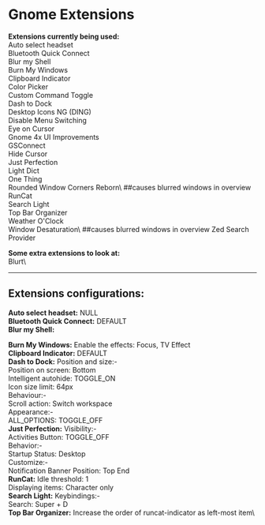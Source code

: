 # Gnome Extensions

**Extensions currently being used:**\
    Auto select headset\
    Bluetooth Quick Connect\
    Blur my Shell\
    Burn My Windows\
    Clipboard Indicator\
    Color Picker\
    Custom Command Toggle\
    Dash to Dock\
    Desktop Icons NG (DING)\
    Disable Menu Switching\
    Eye on Cursor\
    Gnome 4x UI Improvements\
    GSConnect\
    Hide Cursor\
    Just Perfection\
    Light Dict\
    One Thing\
    Rounded Window Corners Reborn\ ##causes blurred windows in overview
    RunCat\
    Search Light\
    Top Bar Organizer\
    Weather O'Clock\
    Window Desaturation\ ##causes blurred windows in overview
    Zed Search Provider

**Some extra extensions to look at:**\
    Blurt\


--------------------------------------

## Extensions configurations:
**Auto select headset:**
    NULL\
**Bluetooth Quick Connect:**
    DEFAULT\
**Blur my Shell:**

**Burn My Windows:**
    Enable the effects: Focus, TV Effect\
**Clipboard Indicator:**
    DEFAULT\
**Dash to Dock:**
    Position and size:-\
        Position on screen: Bottom\
        Intelligent autohide: TOGGLE_ON\
        Icon size limit: 64px\
    Behaviour:-\
        Scroll action: Switch workspace\
    Appearance:-\
        ALL_OPTIONS: TOGGLE_OFF\
**Just Perfection:**
    Visibility:-\
        Activities Button: TOGGLE_OFF\
    Behavior:-\
        Startup Status: Desktop\
    Customize:-\
        Notification Banner Position: Top End\
**RunCat:**
    Idle threshold: 1\
    Displaying items: Character only\
**Search Light:**
    Keybindings:-\
        Search: Super + D\
**Top Bar Organizer:**
    Increase the order of runcat-indicator as left-most item\

